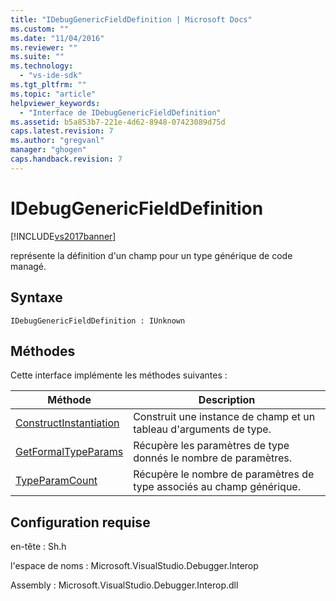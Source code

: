 ```yaml
---
title: "IDebugGenericFieldDefinition | Microsoft Docs"
ms.custom: ""
ms.date: "11/04/2016"
ms.reviewer: ""
ms.suite: ""
ms.technology: 
  - "vs-ide-sdk"
ms.tgt_pltfrm: ""
ms.topic: "article"
helpviewer_keywords: 
  - "Interface de IDebugGenericFieldDefinition"
ms.assetid: b5a853b7-221e-4d62-8948-07423089d75d
caps.latest.revision: 7
ms.author: "gregvanl"
manager: "ghogen"
caps.handback.revision: 7
---
```

# IDebugGenericFieldDefinition
[!INCLUDE[vs2017banner](../../../code-quality/includes/vs2017banner.md)]

représente la définition d'un champ pour un type générique de code managé.  
  
## Syntaxe  
  
```  
IDebugGenericFieldDefinition : IUnknown  
```  
  
## Méthodes  
 Cette interface implémente les méthodes suivantes :  
  
|Méthode|Description|  
|-------------|-----------------|  
|[ConstructInstantiation](../../../extensibility/debugger/reference/idebuggenericfielddefinition-constructinstantiation.md)|Construit une instance de champ et un tableau d'arguments de type.|  
|[GetFormalTypeParams](../../../extensibility/debugger/reference/idebuggenericfielddefinition-getformaltypeparams.md)|Récupère les paramètres de type donnés le nombre de paramètres.|  
|[TypeParamCount](../../../extensibility/debugger/reference/idebuggenericfielddefinition-typeparamcount.md)|Récupère le nombre de paramètres de type associés au champ générique.|  
  
## Configuration requise  
 en\-tête : Sh.h  
  
 l'espace de noms : Microsoft.VisualStudio.Debugger.Interop  
  
 Assembly : Microsoft.VisualStudio.Debugger.Interop.dll